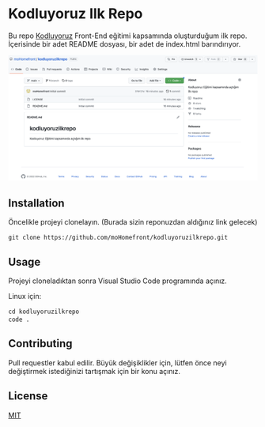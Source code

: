 # Kodluyoruz Ilk Repo
Bu repo [Kodluyoruz](https://kodluyoruz.org) Front-End eğitimi kapsamında oluşturduğum ilk repo. İçerisinde bir adet README dosyası, bir adet de index.html barındırıyor.

![Ornek Resim](img/ornek_resim.png)

## Installation
Öncelikle projeyi clonelayın. (Burada sizin reponuzdan aldığınız link gelecek)
```
git clone https://github.com/moHomefront/kodluyoruzilkrepo.git
```

## Usage
Projeyi cloneladıktan sonra Visual Studio Code programında açınız.

Linux için:
```
cd kodluyoruzilkrepo
code .
```

## Contributing
Pull requestler kabul edilir. Büyük değişiklikler için, lütfen önce neyi değiştirmek istediğinizi tartışmak için bir konu açınız.

## License
[MIT](https://choosealicense.com/licenses/mit/)
